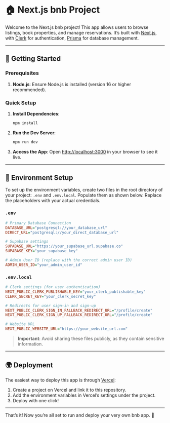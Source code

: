 # 🏠 Next.js bnb Project

Welcome to the Next.js bnb project! This app allows users to browse listings, book properties, and manage reservations. It’s built with [Next.js](https://nextjs.org), with [Clerk](https://clerk.dev) for authentication, [Prisma](https://prisma.io) for database management.

---

## 🚀 Getting Started

### Prerequisites

1. **Node.js**: Ensure Node.js is installed (version 16 or higher recommended).

### Quick Setup

1. **Install Dependencies**:
   ```bash
   npm install
   ```

2. **Run the Dev Server**:
   ```bash
   npm run dev
   ```

3. **Access the App**:
   Open [http://localhost:3000](http://localhost:3000) in your browser to see it live.

---

## 📄 Environment Setup

To set up the environment variables, create two files in the root directory of your project: `.env` and `.env.local`. Populate them as shown below. Replace the placeholders with your actual credentials.

### `.env`

```ini
# Primary Database Connection
DATABASE_URL="postgresql://your_database_url"
DIRECT_URL="postgresql://your_direct_database_url"

# Supabase settings
SUPABASE_URL="https://your_supabase_url.supabase.co"
SUPABASE_KEY="your_supabase_key"

# Admin User ID (replace with the correct admin user ID)
ADMIN_USER_ID="your_admin_user_id"

```

### `.env.local`

```ini
# Clerk settings (for user authentication)
NEXT_PUBLIC_CLERK_PUBLISHABLE_KEY="your_clerk_publishable_key"
CLERK_SECRET_KEY="your_clerk_secret_key"

# Redirects for user sign-in and sign-up
NEXT_PUBLIC_CLERK_SIGN_IN_FALLBACK_REDIRECT_URL="/profile/create"
NEXT_PUBLIC_CLERK_SIGN_UP_FALLBACK_REDIRECT_URL="/profile/create"

# Website URL
NEXT_PUBLIC_WEBSITE_URL="https://your_website_url.com"
```

> **Important**: Avoid sharing these files publicly, as they contain sensitive information.

---

## 🌍 Deployment

The easiest way to deploy this app is through [Vercel](https://vercel.com):

1. Create a project on Vercel and link it to this repository.
2. Add the environment variables in Vercel’s settings under the project.
3. Deploy with one click!

---

That’s it! Now you’re all set to run and deploy your very own bnb app. 🙌
